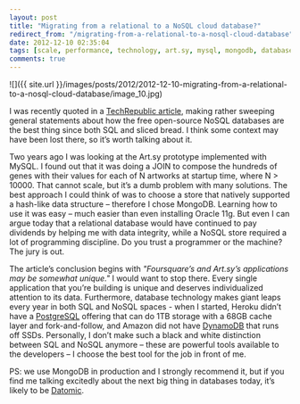 ```yaml
---
layout: post
title: "Migrating from a relational to a NoSQL cloud database?"
redirect_from: "/migrating-from-a-relational-to-a-nosql-cloud-database"
date: 2012-12-10 02:35:04
tags: [scale, performance, technology, art.sy, mysql, mongodb, databases]
comments: true
---
```

![]({{ site.url }}/images/posts/2012/2012-12-10-migrating-from-a-relational-to-a-nosql-cloud-database/image_10.jpg)

I was recently quoted in a [TechRepublic article](http://www.techrepublic.com/blog/datacenter/migrating-from-a-relational-to-a-nosql-cloud-database/5904), making rather sweeping general statements about how the free open-source NoSQL databases are the best thing since both SQL and sliced bread. I think some context may have been lost there, so it’s worth talking about it.

Two years ago I was looking at the Art.sy prototype implemented with MySQL. I found out that it was doing a JOIN to compose the hundreds of genes with their values for each of N artworks at startup time, where N > 10000. That cannot scale, but it’s a dumb problem with many solutions. The best approach I could think of was to choose a store that natively supported a hash-like data structure – therefore I chose MongoDB. Learning how to use it was easy – much easier than even installing Oracle 11g. But even I can argue today that a relational database would have continued to pay dividends by helping me with data integrity, while a NoSQL store required a lot of programming discipline. Do you trust a programmer or the machine? The jury is out.

The article’s conclusion begins with _"Foursquare’s and Art.sy’s applications may be somewhat unique."_ I would want to stop there. Every single application that you’re building is unique and deserves individualized attention to its data. Furthermore, database technology makes giant leaps every year in both SQL and NoSQL spaces - when I started, Heroku didn’t have a [PostgreSQL](https://postgres.heroku.com/) offering that can do 1TB storage with a 68GB cache layer and fork-and-follow, and Amazon did not have [DynamoDB](http://aws.amazon.com/dynamodb/) that runs off SSDs. Personally, I don’t make such a black and white distinction between SQL and NoSQL anymore – these are powerful tools available to the developers – I choose the best tool for the job in front of me.

PS: we use MongoDB in production and I strongly recommend it, but if you find me talking excitedly about the next big thing in databases today, it’s likely to be [Datomic](http://www.datomic.com).
